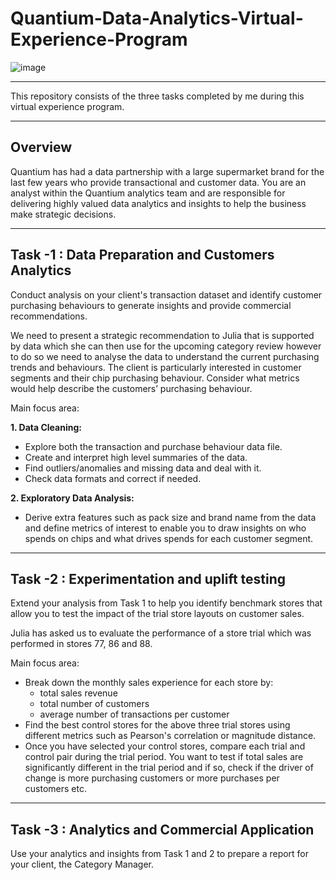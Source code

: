 # Quantium-Data-Analytics-Virtual-Experience-Program
![image](https://github.com/sidpatondikar/Quantium-Data-Analytics-Virtual-Experience-Program/assets/83869822/1d85f5e0-4967-44c3-9060-2c5c043dd5fb)

---------------------------
This repository consists of the three tasks completed by me during this virtual experience program. 


---------------------------

## Overview 
Quantium has had a data partnership with a large supermarket brand for the last few years who provide transactional and customer data. You are an analyst within the Quantium analytics team and are responsible for delivering highly valued data analytics and insights to help the business make strategic decisions. 

----------------------------
## Task -1 : Data Preparation and Customers Analytics

Conduct analysis on your client's transaction dataset and identify customer purchasing behaviours to generate insights and provide commercial recommendations.

We need to present a strategic recommendation to Julia that is supported by data which she can then use for the upcoming category review however to do so we need to analyse the data to understand the current purchasing trends and behaviours. The client is particularly interested in customer segments and their chip purchasing behaviour. Consider what metrics would help describe the customers’ purchasing behaviour.  

Main focus area:

**1. Data Cleaning:**

  - Explore both the transaction and purchase behaviour data file.
  - Create and interpret high level summaries of the data.
  - Find outliers/anomalies and missing data and deal with it.
  - Check data formats and correct if needed.

**2. Exploratory Data Analysis:**
  - Derive extra features such as pack size and brand name from the data and define metrics of interest to enable you to draw insights on who spends on chips and what drives spends for each customer segment.

   

-----------------------------
## Task -2 : Experimentation and uplift testing

Extend your analysis from Task 1 to help you identify benchmark stores that allow you to test the impact of the trial store layouts on customer sales.

Julia has asked us to evaluate the performance of a store trial which was performed in stores 77, 86 and 88.

Main focus area:

- Break down the monthly sales experience for each store by:
    - total sales revenue
    - total number of customers
    - average number of transactions per customer
- Find the best control stores for the above three trial stores using different metrics such as Pearson's correlation or magnitude distance.
- Once you have selected your control stores, compare each trial and control pair during the trial period. You want to test if total sales are significantly different in the trial period and if so, check if the driver of change is more purchasing customers or more purchases per customers etc.


-------------------------------
## Task -3 : Analytics and Commercial Application

Use your analytics and insights from Task 1 and 2 to prepare a report for your client, the Category Manager.







